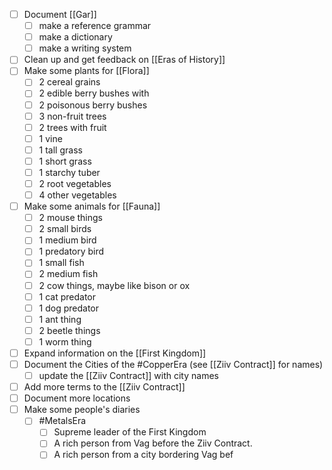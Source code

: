 - [ ] Document [[Gar]]
	- [ ] make a reference grammar
	- [ ] make a dictionary
	- [ ] make a writing system
- [ ] Clean up and get feedback on [[Eras of History]]
- [ ] Make some plants for [[Flora]]
	- [ ] 2 cereal grains
	- [ ] 2 edible berry bushes with
	- [ ] 2 poisonous berry bushes
	- [ ] 3 non-fruit trees
	- [ ] 2 trees with fruit
	- [ ] 1 vine
	- [ ] 1 tall grass
	- [ ] 1 short grass
	- [ ] 1 starchy tuber
	- [ ] 2 root vegetables
	- [ ] 4 other vegetables
- [ ] Make some animals for [[Fauna]]
	- [ ] 2 mouse things
	- [ ] 2 small birds
	- [ ] 1 medium bird
	- [ ] 1 predatory bird
	- [ ] 1 small fish
	- [ ] 2 medium fish
	- [ ] 2 cow things, maybe like bison or ox
	- [ ] 1 cat predator
	- [ ] 1 dog predator
	- [ ] 1 ant thing
	- [ ] 2 beetle things
	- [ ] 1 worm thing
- [ ] Expand information on the [[First Kingdom]]
- [ ] Document the Cities of the #CopperEra (see [[Ziiv Contract]] for names)
	- [ ] update the [[Ziiv Contract]] with city names
- [ ] Add more terms to the [[Ziiv Contract]]
- [ ] Document more locations
- [ ] Make some people's diaries
	- [ ] #MetalsEra 
		- [ ] Supreme leader of the First Kingdom
		- [ ] A rich person from Vag before the Ziiv Contract.
		- [ ] A rich person from a city bordering Vag bef